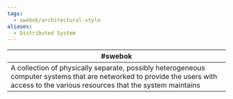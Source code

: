 ```yaml
---
tags:
  - swebok/architectural-style
aliases:
  - Distributed System
---
```


| #swebok                                                                                                                                                                             |
| ----------------------------------------------------------------------------------------------------------------------------------------------------------------------------------- |
| A collection of physically separate, possibly heterogeneous computer systems that are networked to provide the users with access to the various resources that the system maintains |
